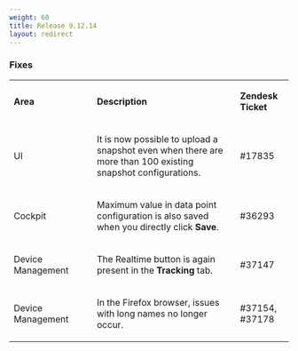 ```yaml
---
weight: 60
title: Release 9.12.14
layout: redirect
---
```


### Fixes

<table>
<col width = 150>
<tbody>
<tr>
<td>
<p><strong>Area</strong></p>
</td>
<td>
<p><strong>Description</strong></p>
</td>
<td>
<p><strong>Zendesk Ticket</strong></p>
</td>
</tr>
<tr>
<td>
<p><span>UI</span></p>
</td>
<td>
<p><span>
It is now possible to upload a snapshot even when there are more than 100 existing snapshot configurations.
 </span></p>
</td>
<td>#17835</td>
</tr>
<tr>
<td>
<p><span>Cockpit</span></p>
</td>
<td>
<p><span>
Maximum value in data point configuration is also saved when you directly click <strong>Save</strong>.
</span></p>
</td>
<td>
<p><span>#36293</span></p>
</td>
</tr>
<tr>
<td>
<p><span>Device Management</span></p>
</td>
<td>
<p><span>
The Realtime button is again present in the <strong>Tracking</strong> tab.</span></p>
</td>
<td>#37147</td>
</tr>
<tr>
<td>
<p><span>Device Management</span></p>
</td>
<td>
<p><span>
In the Firefox browser, issues with long names no longer occur.</span></p>
</td>
<td>
#37154, #37178
</td>
</tr>
</tbody>
</table>